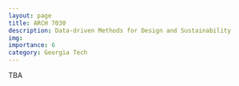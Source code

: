 ```yaml
---
layout: page
title: ARCH 7030
description: Data-driven Methods for Design and Sustainability
img: 
importance: 6
category: Georgia Tech
---
```



TBA